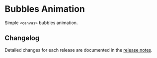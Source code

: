 # Bubbles Animation

Simple `<canvas>` bubbles animation.

## Changelog

Detailed changes for each release are documented in the [release notes][0].

[0]: https://github.com/VitorLuizC/bubbles-animation/releases
